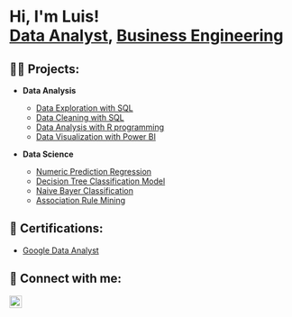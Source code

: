 <h1>Hi, I'm Luis! <br/><a href="https://github.com/LuisPando01">Data Analyst</a>, <a href="https://www.linkedin.com/in/luispando/">Business Engineering</a>

<h2>👨‍💻 Projects:</h2>

- <b>Data Analysis</b>

  - [Data Exploration with SQL](https://github.com/LuisPando01/Covid_Data_Exploration_with_SQL)
  - [Data Cleaning with SQL](https://github.com/LuisPando01/Housing_Data_Cleaning_with_SQL)
  - [Data Analysis with R programming](https://github.com/LuisPando01/Data_Analysis_with_R)
  - [Data Visualization with Power BI](https://github.com/LuisPando01/Data_Visualization_in_PowerBI)
    
- <b>Data Science</b>

  - [Numeric Prediction Regression](https://github.com/LuisPando01/Numeric_Prediction_Regression)
  - [Decision Tree Classification Model](https://github.com/LuisPando01/Decision_Tree_Classification)
  - [Naive Bayer Classification](https://github.com/LuisPando01/Naive_Bayes_Classification)
  - [Association Rule Mining]()
  
 <h2>📄 Certifications:</h2>

- [Google Data Analyst](https://www.coursera.org/account/accomplishments/specialization/F7EUSBJACC5R)

<h2> 🤳 Connect with me:</h2>

[<img align="left" alt="JoshMadakor | LinkedIn" width="22px" src="https://cdn.jsdelivr.net/npm/simple-icons@v3/icons/linkedin.svg" />][linkedin]

[linkedin]: https://linkedin.com/in/luispando

<!--
**joshmadakor1/joshmadakor1** is a ✨ _special_ ✨ repository because its `README.md` (this file) appears on your GitHub profile.

Here are some ideas to get you started:

- 🔭 I’m currently working on ...
- 🌱 I’m currently learning ...
- 👯 I’m looking to collaborate on ...
- 🤔 I’m looking for help with ...
- 💬 Ask me about ...
- 📫 How to reach me: ...
- 😄 Pronouns: ...
- ⚡ Fun fact: ...
-->
